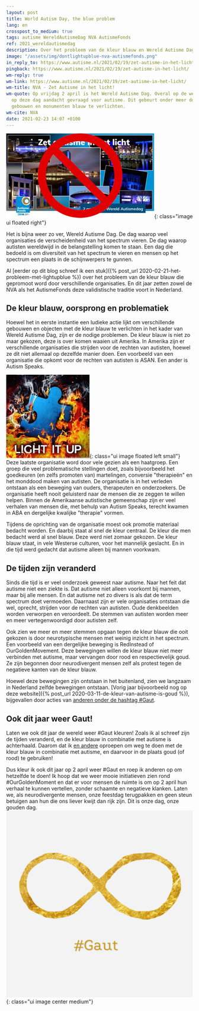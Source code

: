 ```yaml
---
layout: post
title: World Autism Day, the blue problem
lang: en
crosspost_to_medium: true
tags: autisme WereldAutismeDag NVA AutismeFonds
ref: 2021_wereldautismedag
description: Over het probleem van de kleur blauw en Wereld Autisme Dag
image: "/assets/img/dontlightupblue-nva-autismefonds.png"
in_reply_to: https://www.autisme.nl/2021/02/19/zet-autisme-in-het-licht/
pingback: https://www.autisme.nl/2021/02/19/zet-autisme-in-het-licht/
wm-reply: true
wm-link: https://www.autisme.nl/2021/02/19/zet-autisme-in-het-licht/
wm-title: NVA - Zet Autisme in het licht!
wm-quote: Op vrijdag 2 april is het Wereld Autisme Dag. Overal op de wereld wordt
  op deze dag aandacht gevraagd voor autisme. Dit gebeurt onder meer door bekende
  gebouwen en monumenten blauw te verlichten.
wm-cite: NVA
date: 2021-02-23 14:07 +0100
---
```

![Don't light up blue!](/assets/img/dontlightupblue-nva-autismefonds.png){: class="image ui floated right"}

Het is bijna weer zo ver, Wereld Autisme Dag. De dag waarop veel organisaties de verscheidenheid van het spectrum vieren. De dag waarop autisten wereldwijd in de belangstelling komen te staan. Een dag die bedoeld is om diversiteit van het spectrum te vieren en mensen op het spectrum een plaats in de schijnwerpers te gunnen.

Al [eerder op dit blog schreef ik een stuk]({% post_url 2020-02-21-het-probleem-met-lightupblue %}) over het probleem van de kleur blauw die gepromoot word door verschillende organisaties. En dit jaar zetten zowel de NVA als het AutismeFonds deze validistische traditie voort in Nederland.

## De kleur blauw, oorsprong en problematiek

Hoewel het in eerste instantie een ludieke actie lijkt om verschillende gebouwen en objecten met de kleur blauw te verlichten in het kader van Wereld Autisme Dag, zijn er de nodige problemen. De kleur blauw is niet zo maar gekozen, deze is over komen waaien uit Amerika. In Amerika zijn er verschillende organisaties die strijden voor de rechten van autisten, hoewel ze dit niet allemaal op dezelfde manier doen. Een voorbeeld van een organisatie die opkomt voor de rechten van autisten is ASAN. Een ander is Autism Speaks.

![Burn Blue](/assets/img/lightitup.jpeg){: class="ui image floated left small"}
Deze laatste organisatie word door vele gezien als een haatgroep. Een groep die veel problematische stellingen doet, zoals bijvoorbeeld het goedkeuren (en zelfs promoten van) martelingen, conversie "therapieën" en het monddood maken van autisten. De organisatie is in het verleden ontstaan als een beweging van ouders, therapeuten en onderzoekers. De organisatie heeft nooit geluisterd naar de mensen die ze zeggen te willen helpen. Binnen de Amerikaanse autistische gemeenschap zijn er veel verhalen van mensen die, met behulp van Autism Speaks, terecht kwamen in ABA en dergelijke kwalijke "therapie" vormen.

Tijdens de oprichting van de organisatie moest ook promotie materiaal bedacht worden. En daarbij staat al snel de kleur centraal. De kleur die men bedacht werd al snel blauw. Deze werd niet zomaar gekozen. De kleur blauw staat, in vele Westerse culturen, voor het mannelijk geslacht. En in die tijd werd gedacht dat autisme alleen bij mannen voorkwam.

## De tijden zijn veranderd

Sinds die tijd is er veel onderzoek geweest naar autisme. Naar het feit dat autisme niet een ziekte is. Dat autisme niet alleen voorkomt bij mannen, maar bij alle mensen. En dat autisme net zo divers is als dat de term spectrum doet vermoeden. Daarnaast zijn er vele organisaties ontstaan die wel, oprecht, strijden voor de rechten van autisten. Oude denkbeelden worden verworpen en veroordeelt. De stemmen van autisten worden meer en meer vertegenwoordigd door autisten zelf.

Ook zien we meer en meer stemmen opgaan tegen de kleur blauw die ooit gekozen is door neurotypische mensen met weinig inzicht in het spectrum. Een voorbeeld van een dergelijke beweging is RedInstead of OurGoldenMovement. Deze bewegingen willen de kleur blauw niet meer verbinden met autisme, maar vervangen door rood en respectievelijk goud. Ze zijn begonnen door neurodivergent mensen zelf als protest tegen de negatieve kanten van de kleur blauw.

Hoewel deze bewegingen zijn ontstaan in het buitenland, zien we langzaam in Nederland zelfde bewegingen ontstaan. [Vorig jaar bijvoorbeeld nog op deze website]({% post_url 2020-03-11-de-kleur-van-autisme-is-goud %}), bijgevallen door acties van [anderen onder de hashtag #Gaut](https://twitter.com/search?q=%23gaut&src=typed_query).

## Ook dit jaar weer Gaut!

Laten we ook dit jaar de wereld weer #Gaut kleuren! Zoals ik al schreef zijn de tijden veranderd, en de kleur blauw in combinatie met autisme is achterhaald. Daarom dat ik [en andere](https://www.ourgoldenmoment.com/partners) oproepen om weg te doen met de kleur blauw in combinatie met autisme, en daarvoor in de plaats goud (of rood) te gebruiken!

Dus kleur ik ook dit jaar op 2 april weer #Gaut en roep ik anderen op om hetzelfde te doen! Ik hoop dat we weer mooie initiatieven zien rond #OurGoldenMoment en dat er voor mensen de ruimte is om op 2 april hun verhaal te kunnen vertellen, zonder schaamte en negatieve klanken. Laten we, als neurodivergente mensen, onze feestdag terugpakken en geen steun betuigen aan hun die ons liever kwijt dan rijk zijn. Dit is onze dag, onze gouden dag.
![Gaut](/assets/img/autismeweek2020/Gaut-hashtag.jpg){: class="ui image center medium"}
